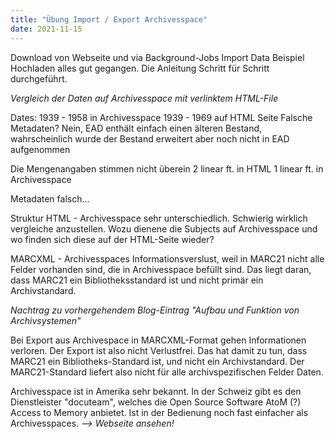 ```yaml
---
title: "Übung Import / Export Archivesspace"
date: 2021-11-15
---
```


Download von Webseite und via Background-Jobs Import Data Beispiel Hochladen alles gut gegangen. Die Anleitung Schritt für Schritt durchgeführt.

*Vergleich der Daten auf Archivesspace mit verlinktem HTML-File*

Dates:
1939 - 1958 in Archivesspace
1939 - 1969 auf HTML Seite
Falsche Metadaten? Nein, EAD enthält einfach einen älteren Bestand, wahrscheinlich wurde der Bestand erweitert aber noch nicht in EAD aufgenommen

Die Mengenangaben stimmen nicht überein
2 linear ft. in HTML
1 linear ft. in Archivesspace

Metadaten falsch...

Struktur HTML - Archivesspace sehr unterschiedlich. Schwierig wirklich vergleiche anzustellen. Wozu dienene die Subjects auf Archivesspace und wo finden sich diese auf der HTML-Seite wieder?

MARCXML - Archivesspaces
Informationsverslust, weil in MARC21 nicht alle Felder vorhanden sind, die in Archivesspace befüllt sind. Das liegt daran, dass MARC21 ein Bibliotheksstandard ist und nicht primär ein Archivstandard.


*Nachtrag zu vorhergehendem Blog-Eintrag "Aufbau und Funktion von Archivsystemen"*

Bei Export aus Archivespace in MARCXML-Format gehen Informationen verloren. Der Export ist also nicht Verlustfrei. Das hat damit zu tun, dass MARC21 ein Bibliotheks-Standard ist, und nicht ein Archivstandard. Der MARC21-Standard liefert also nicht für alle archivspezifischen Felder Daten.

Archivesspace ist in Amerika sehr bekannt. In der Schweiz gibt es den Dienstleister "docuteam", welches die Open Source Software AtoM (?) Access to Memory anbietet. Ist in der Bedienung noch fast einfacher als Archivesspaces. *--> Webseite ansehen!*
